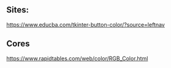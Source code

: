 
## Sites:

https://www.educba.com/tkinter-button-color/?source=leftnav

## Cores

https://www.rapidtables.com/web/color/RGB_Color.html

